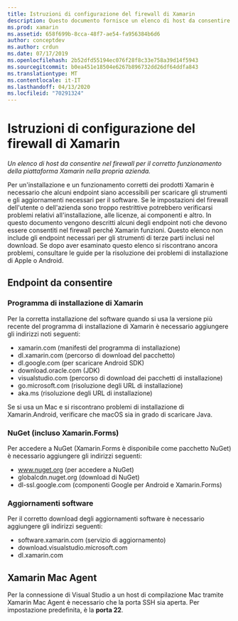 ```yaml
---
title: Istruzioni di configurazione del firewall di Xamarin
description: Questo documento fornisce un elenco di host da consentire nel firewall per il corretto funzionamento di Xamarin in un ambiente aziendale.
ms.prod: xamarin
ms.assetid: 658f699b-8cca-48f7-ae54-fa956384b6d6
author: conceptdev
ms.author: crdun
ms.date: 07/17/2019
ms.openlocfilehash: 2b52dfd55194ec076f28f8c33e758a39d14f5943
ms.sourcegitcommit: b0ea451e18504e6267b896732dd26df64ddfa843
ms.translationtype: MT
ms.contentlocale: it-IT
ms.lasthandoff: 04/13/2020
ms.locfileid: "70291324"
---
```

# <a name="xamarin-firewall-configuration-instructions"></a>Istruzioni di configurazione del firewall di Xamarin

_Un elenco di host da consentire nel firewall per il corretto funzionamento della piattaforma Xamarin nella propria azienda._

Per un'installazione e un funzionamento corretti dei prodotti Xamarin è necessario che alcuni endpoint siano accessibili per scaricare gli strumenti e gli aggiornamenti necessari per il software. Se le impostazioni del firewall dell'utente o dell'azienda sono troppo restrittive potrebbero verificarsi problemi relativi all'installazione, alle licenze, ai componenti e altro. In questo documento vengono descritti alcuni degli endpoint noti che devono essere consentiti nel firewall perché Xamarin funzioni. Questo elenco non include gli endpoint necessari per gli strumenti di terze parti inclusi nel download. Se dopo aver esaminato questo elenco si riscontrano ancora problemi, consultare le guide per la risoluzione dei problemi di installazione di Apple o Android.

## <a name="endpoints-to-allow"></a>Endpoint da consentire

### <a name="xamarin-installer"></a>Programma di installazione di Xamarin

Per la corretta installazione del software quando si usa la versione più recente del programma di installazione di Xamarin è necessario aggiungere gli indirizzi noti seguenti:

- xamarin.com (manifesti del programma di installazione)
- dl.xamarin.com (percorso di download del pacchetto)
- dl.google.com (per scaricare Android SDK)
- download.oracle.com (JDK)
- visualstudio.com (percorso di download dei pacchetti di installazione)
- go.microsoft.com (risoluzione degli URL di installazione)
- aka.ms (risoluzione degli URL di installazione)

Se si usa un Mac e si riscontrano problemi di installazione di Xamarin.Android, verificare che macOS sia in grado di scaricare Java.

### <a name="nuget-including-xamarinforms"></a>NuGet (incluso Xamarin.Forms)

Per accedere a NuGet (Xamarin.Forms è disponibile come pacchetto NuGet) è necessario aggiungere gli indirizzi seguenti:

- www.nuget.org (per accedere a NuGet)
- globalcdn.nuget.org (download di NuGet)
- dl-ssl.google.com (componenti Google per Android e Xamarin.Forms)

### <a name="software-updates"></a>Aggiornamenti software

Per il corretto download degli aggiornamenti software è necessario aggiungere gli indirizzi seguenti:

- software.xamarin.com (servizio di aggiornamento)
- download.visualstudio.microsoft.com
- dl.xamarin.com

## <a name="xamarin-mac-agent"></a>Xamarin Mac Agent

Per la connessione di Visual Studio a un host di compilazione Mac tramite Xamarin Mac Agent è necessario che la porta SSH sia aperta. Per impostazione predefinita, è la **porta 22**.
